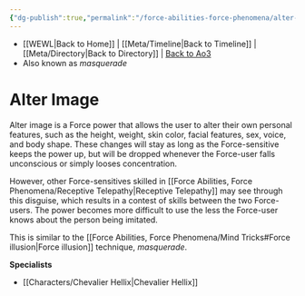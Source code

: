 ```yaml
---
{"dg-publish":true,"permalink":"/force-abilities-force-phenomena/alter-image/"}
---
```


- [[WEWL\|Back to Home]] | [[Meta/Timeline\|Back to Timeline]] | [[Meta/Directory\|Back to Directory]] | [Back to Ao3](https://archiveofourown.org/works/19334440/chapters/45992584)
- Also known as *masquerade*

# Alter Image
Alter image is a Force power that allows the user to alter their own personal features, such as the height, weight, skin color, facial features, sex, voice, and body shape. These changes will stay as long as the Force-sensitive keeps the power up, but will be dropped whenever the Force-user falls unconscious or simply looses concentration. 

However, other Force-sensitives skilled in [[Force Abilities, Force Phenomena/Receptive Telepathy\|Receptive Telepathy]] may see through this disguise, which results in a contest of skills between the two Force-users. The power becomes more difficult to use the less the Force-user knows about the person being imitated.

This is similar to the [[Force Abilities, Force Phenomena/Mind Tricks#Force illusion\|Force illusion]] technique, *masquerade*.

**Specialists**
- [[Characters/Chevalier Hellix\|Chevalier Hellix]]